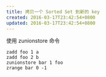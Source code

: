 ```yaml
---
title: 拷贝一个 Sorted Set 到新的 key
created: 2016-03-17T23:42:54+0800
updated: 2016-03-17T23:42:54+0800
---
```



使用 zunionstore 命令

```
zadd foo 1 a
zadd foo 2 b
zunionstore bar 1 foo
zrange bar 0 -1
```
